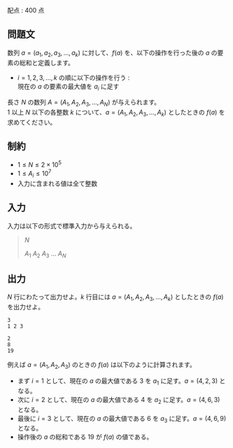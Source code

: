 配点 : $400$ 点

## 問題文

数列 $a = (a_1, a_2, a_3, \dots, a_k)$ に対して、$f(a)$ を、以下の操作を行った後の $a$ の要素の総和と定義します。  

- $i = 1, 2, 3, \dots, k$ の順に以下の操作を行う :<br>
     現在の $a$ の要素の最大値を $a_i$ に足す

長さ $N$ の数列 $A = (A_1, A_2, A_3, \dots, A_N)$ が与えられます。<br>
$1$ 以上 $N$ 以下の各整数 $k$ について、$a = (A_1, A_2, A_3, \dots, A_k)$ としたときの $f(a)$ を求めてください。  

## 制約

- $1 \le N \le 2 \times 10^5$
- $1 \le A_i \le 10^7$
- 入力に含まれる値は全て整数

## 入力

入力は以下の形式で標準入力から与えられる。

> $N$
> 
> $A_1$ $A_2$ $A_3$ $\dots$ $A_N$

## 出力

$N$ 行にわたって出力せよ。$k$ 行目には $a = (A_1, A_2, A_3, \dots, A_k)$ としたときの $f(a)$ を出力せよ。  

```input1
3
1 2 3
```

```output1
2
8
19
```

例えば $a = (A_1, A_2, A_3)$ のときの $f(a)$ は以下のように計算されます。  

- まず $i = 1$ として、現在の $a$ の最大値である $3$ を $a_1$ に足す。$a = (4, 2, 3)$ となる。
- 次に $i = 2$ として、現在の $a$ の最大値である $4$ を $a_2$ に足す。$a = (4, 6, 3)$ となる。
- 最後に $i = 3$ として、現在の $a$ の最大値である $6$ を $a_3$ に足す。$a = (4, 6, 9)$ となる。
- 操作後の $a$ の総和である $19$ が $f(a)$ の値である。